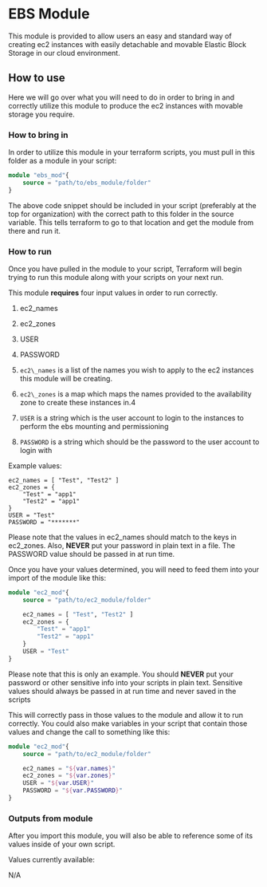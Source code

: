 # EBS Module

This module is provided to allow users an easy and standard way of creating ec2 instances with easily detachable and movable Elastic Block Storage in our cloud environment.

## How to use

Here we will go over what you will need to do in order to bring in and correctly utilize this module to produce the ec2 instances with movable storage you require.

### How to bring in

In order to utilize this module in your terraform scripts, you must pull in this folder as a module in your script:

```terraform
module "ebs_mod"{
    source = "path/to/ebs_module/folder"
}
```

The above code snippet should be included in your script (preferably at the top for organization) with the correct path to this folder in the source variable. This tells terraform to go to that location and get the module from there and run it.

### How to run

Once you have pulled in the module to your script, Terraform will begin trying to run this module along with your scripts on your next run.

This module **requires** four input values in order to run correctly.

1. ec2\_names
2. ec2\_zones
3. USER
4. PASSWORD

1. `ec2\_names` is a list of the names you wish to apply to the ec2 instances this module will be creating.
2. `ec2\_zones` is a map which maps the names provided to the availability zone to create these instances in.4
3. `USER` is a string which is the user account to login to the instances to perform the ebs mounting and permissioning
4. `PASSWORD` is a string which should be the password to the user account to login with

Example values:

```
ec2_names = [ "Test", "Test2" ]
ec2_zones = {
    "Test" = "app1"
    "Test2" = "app1"
}
USER = "Test"
PASSWORD = "*******"
```

Please note that the values in ec2\_names should match to the keys in ec2\_zones.
Also, **NEVER** put your password in plain text in a file. The PASSWORD value should be passed in at run time.

Once you have your values determined, you will need to feed them into your import of the module like this:

```terraform
module "ec2_mod"{
    source = "path/to/ec2_module/folder"

    ec2_names = [ "Test", "Test2" ]
    ec2_zones = {
        "Test" = "app1"
        "Test2" = "app1"
    }
    USER = "Test"
}
```

Please note that this is only an example. You should **NEVER** put your password or other sensitive info into your scripts in plain text. Sensitive values should always be passed in at run time and never saved in the scripts

This will correctly pass in those values to the module and allow it to run correctly. You could also make variables in your script that contain those values and change the call to something like this:

```terraform
module "ec2_mod"{
    source = "path/to/ec2_module/folder"

    ec2_names = "${var.names}"
    ec2_zones = "${var.zones}"
    USER = "${var.USER}"
    PASSWORD = "${var.PASSWORD}"
}
```

### Outputs from module

After you import this module, you will also be able to reference some of its values inside of your own script.

Values currently available:

N/A
